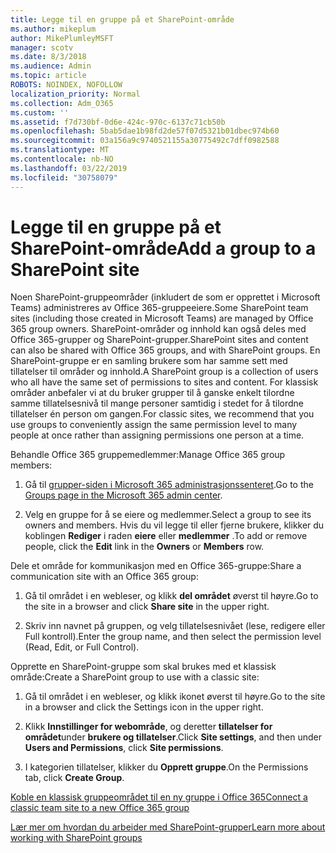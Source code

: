 ```yaml
---
title: Legge til en gruppe på et SharePoint-område
ms.author: mikeplum
author: MikePlumleyMSFT
manager: scotv
ms.date: 8/3/2018
ms.audience: Admin
ms.topic: article
ROBOTS: NOINDEX, NOFOLLOW
localization_priority: Normal
ms.collection: Adm_O365
ms.custom: ''
ms.assetid: f7d730bf-0d6e-424c-970c-6137c71cb50b
ms.openlocfilehash: 5bab5dae1b98fd2de57f07d5321b01dbec974b60
ms.sourcegitcommit: 03a156a9c9740521155a30775492c7dff0982588
ms.translationtype: MT
ms.contentlocale: nb-NO
ms.lasthandoff: 03/22/2019
ms.locfileid: "30758079"
---
```

# <a name="add-a-group-to-a-sharepoint-site"></a><span data-ttu-id="88cd4-102">Legge til en gruppe på et SharePoint-område</span><span class="sxs-lookup"><span data-stu-id="88cd4-102">Add a group to a SharePoint site</span></span>

<span data-ttu-id="88cd4-103">Noen SharePoint-gruppeområder (inkludert de som er opprettet i Microsoft Teams) administreres av Office 365-gruppeeiere.</span><span class="sxs-lookup"><span data-stu-id="88cd4-103">Some SharePoint team sites (including those created in Microsoft Teams) are managed by Office 365 group owners.</span></span> <span data-ttu-id="88cd4-104">SharePoint-områder og innhold kan også deles med Office 365-grupper og SharePoint-grupper.</span><span class="sxs-lookup"><span data-stu-id="88cd4-104">SharePoint sites and content can also be shared with Office 365 groups, and with SharePoint groups.</span></span> <span data-ttu-id="88cd4-105">En SharePoint-gruppe er en samling brukere som har samme sett med tillatelser til områder og innhold.</span><span class="sxs-lookup"><span data-stu-id="88cd4-105">A SharePoint group is a collection of users who all have the same set of permissions to sites and content.</span></span> <span data-ttu-id="88cd4-106">For klassisk områder anbefaler vi at du bruker grupper til å ganske enkelt tilordne samme tillatelsesnivå til mange personer samtidig i stedet for å tilordne tillatelser én person om gangen.</span><span class="sxs-lookup"><span data-stu-id="88cd4-106">For classic sites, we recommend that you use groups to conveniently assign the same permission level to many people at once rather than assigning permissions one person at a time.</span></span>
  
<span data-ttu-id="88cd4-107">Behandle Office 365 gruppemedlemmer:</span><span class="sxs-lookup"><span data-stu-id="88cd4-107">Manage Office 365 group members:</span></span>
  
1. <span data-ttu-id="88cd4-108">Gå til [grupper-siden i Microsoft 365 administrasjonssenteret](https://portal.office.com/adminportal/home#/groups).</span><span class="sxs-lookup"><span data-stu-id="88cd4-108">Go to the [Groups page in the Microsoft 365 admin center](https://portal.office.com/adminportal/home#/groups).</span></span>
    
2. <span data-ttu-id="88cd4-109">Velg en gruppe for å se eiere og medlemmer.</span><span class="sxs-lookup"><span data-stu-id="88cd4-109">Select a group to see its owners and members.</span></span> <span data-ttu-id="88cd4-110">Hvis du vil legge til eller fjerne brukere, klikker du koblingen **Rediger** i raden **eiere** eller **medlemmer** .</span><span class="sxs-lookup"><span data-stu-id="88cd4-110">To add or remove people, click the **Edit** link in the **Owners** or **Members** row.</span></span> 
    
<span data-ttu-id="88cd4-111">Dele et område for kommunikasjon med en Office 365-gruppe:</span><span class="sxs-lookup"><span data-stu-id="88cd4-111">Share a communication site with an Office 365 group:</span></span>
  
1. <span data-ttu-id="88cd4-112">Gå til området i en webleser, og klikk **del området** øverst til høyre.</span><span class="sxs-lookup"><span data-stu-id="88cd4-112">Go to the site in a browser and click **Share site** in the upper right.</span></span> 
    
2. <span data-ttu-id="88cd4-113">Skriv inn navnet på gruppen, og velg tillatelsesnivået (lese, redigere eller Full kontroll).</span><span class="sxs-lookup"><span data-stu-id="88cd4-113">Enter the group name, and then select the permission level (Read, Edit, or Full Control).</span></span>
    
<span data-ttu-id="88cd4-114">Opprette en SharePoint-gruppe som skal brukes med et klassisk område:</span><span class="sxs-lookup"><span data-stu-id="88cd4-114">Create a SharePoint group to use with a classic site:</span></span>
  
1. <span data-ttu-id="88cd4-115">Gå til området i en webleser, og klikk ikonet øverst til høyre.</span><span class="sxs-lookup"><span data-stu-id="88cd4-115">Go to the site in a browser and click the Settings icon in the upper right.</span></span>
    
2. <span data-ttu-id="88cd4-116">Klikk **Innstillinger for webområde**, og deretter **tillatelser for området**under **brukere og tillatelser**.</span><span class="sxs-lookup"><span data-stu-id="88cd4-116">Click **Site settings**, and then under **Users and Permissions**, click **Site permissions**.</span></span>
    
3. <span data-ttu-id="88cd4-117">I kategorien tillatelser, klikker du **Opprett gruppe**.</span><span class="sxs-lookup"><span data-stu-id="88cd4-117">On the Permissions tab, click **Create Group**.</span></span>
    
[<span data-ttu-id="88cd4-118">Koble en klassisk gruppeområdet til en ny gruppe i Office 365</span><span class="sxs-lookup"><span data-stu-id="88cd4-118">Connect a classic team site to a new Office 365 group</span></span>](https://go.microsoft.com/fwlink/?linkid=2008654)
  
[<span data-ttu-id="88cd4-119">Lær mer om hvordan du arbeider med SharePoint-grupper</span><span class="sxs-lookup"><span data-stu-id="88cd4-119">Learn more about working with SharePoint groups</span></span>](https://go.microsoft.com/fwlink/?linkid=874658)
  

